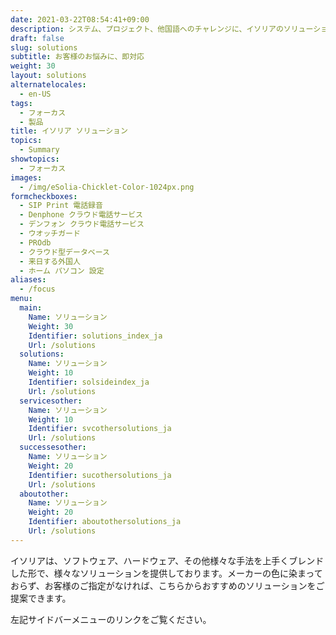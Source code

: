 ```yaml
---
date: 2021-03-22T08:54:41+09:00
description: システム、プロジェクト、他国語へのチャレンジに、イソリアのソリューションで対応
draft: false
slug: solutions
subtitle: お客様のお悩みに、即対応
weight: 30
layout: solutions
alternatelocales:
  - en-US
tags:
  - フォーカス
  - 製品
title: イソリア ソリューション
topics:
  - Summary
showtopics:
  - フォーカス
images:
  - /img/eSolia-Chicklet-Color-1024px.png
formcheckboxes:
  - SIP Print 電話録音
  - Denphone クラウド電話サービス
  - デンフォン クラウド電話サービス
  - ウオッチガード
  - PROdb
  - クラウド型データベース
  - 来日する外国人
  - ホーム パソコン 設定
aliases:
  - /focus
menu:
  main:
    Name: ソリューション
    Weight: 30
    Identifier: solutions_index_ja
    Url: /solutions
  solutions:
    Name: ソリューション
    Weight: 10
    Identifier: solsideindex_ja
    Url: /solutions  
  servicesother:
    Name: ソリューション
    Weight: 10
    Identifier: svcothersolutions_ja
    Url: /solutions
  successesother:
    Name: ソリューション
    Weight: 20
    Identifier: sucothersolutions_ja
    Url: /solutions
  aboutother:
    Name: ソリューション
    Weight: 20
    Identifier: aboutothersolutions_ja
    Url: /solutions
---
```


イソリアは、ソフトウェア、ハードウェア、その他様々な手法を上手くブレンドした形で、様々なソリューションを提供しております。メーカーの色に染まっておらず、お客様のご指定がなければ、こちらからおすすめのソリューションをご提案できます。

左記サイドバーメニューのリンクをご覧ください。
